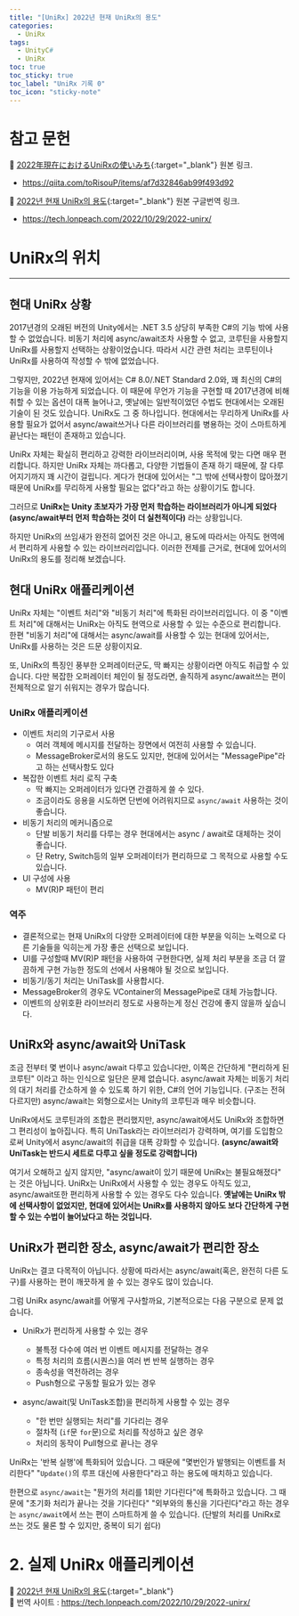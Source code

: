 ```yaml
---
title: "[UniRx] 2022년 현재 UniRx의 용도"
categories:
  - UniRx
tags:
  - UnityC#
  - UniRx
toc: true
toc_sticky: true
toc_label: "UniRx 기록 0"
toc_icon: "sticky-note"
---
```


<!--
📣<br>
**Beakjoon**에서 PASS된 코드만 업데이트합니다.<br>
알고리즘을 먼저 풀이하는 언어(Java)가 정해져있어, 
풀이 언어(Python, C++, Java)가 모두 업데이트될 때까지는 시간이 걸릴 수 있습니다.
{: .notice--primary}

📌 **작성자 개발 환경** <br>
**OS** : Windows 10<br>
{: .notice--primary}
-->

# 참고 문헌

🔺 [2022年現在におけるUniRxの使いみち](https://qiita.com/toRisouP/items/af7d32846ab99f493d92){:target="_blank"} 원본 링크. <br>
- <https://qiita.com/toRisouP/items/af7d32846ab99f493d92> <br>

🔺 [2022년 현재 UniRx의 용도](https://tech.lonpeach.com/2022/10/29/2022-unirx){:target="_blank"} 원본 구글번역 링크. <br>
- <https://tech.lonpeach.com/2022/10/29/2022-unirx/> <br>

# UniRx의 위치

---

## 현대 UniRx 상황
2017년경의 오래된 버전의 Unity에서는 .NET 3.5 상당히 부족한 C#의 기능 밖에 사용할 수 없었습니다. 비동기 처리에 async/await조차 사용할 수 없고, 코루틴을 사용할지 UniRx를 사용할지 선택하는 상황이었습니다. 따라서 시간 관련 처리는 코루틴이나 UniRx를 사용하여 작성할 수 밖에 없었습니다. <br>

그렇지만, 2022년 현재에 있어서는 C# 8.0/.NET Standard 2.0와, 꽤 최신의 C#의 기능을 이용 가능하게 되었습니다. 이 때문에 무언가 기능을 구현할 때 2017년경에 비해 취할 수 있는 옵션이 대폭 늘어나고, 옛날에는 일반적이었던 수법도 현대에서는 오래된 기술이 된 것도 있습니다. UniRx도 그 중 하나입니다. 현대에서는 무리하게 UniRx를 사용할 필요가 없어서 async/await쓰거나 다른 라이브러리를 병용하는 것이 스마트하게 끝난다는 패턴이 존재하고 있습니다.<br>

UniRx 자체는 확실히 편리하고 강력한 라이브러리이며, 사용 목적에 맞는 다면 매우 편리합니다. 하지만 UniRx 자체는 까다롭고, 다양한 기법들이 존재 하기 때문에, 잘 다루어지기까지 꽤 시간이 걸립니다. 게다가 현대에 있어서는 "그 밖에 선택사항이 많아졌기 때문에 UniRx를 무리하게 사용할 필요는 없다"라고 하는 상황이기도 합니다.<br>

그러므로 **UniRx는 Unity 초보자가 가장 먼저 학습하는 라이브러리가 아니게 되었다(async/await부터 먼저 학습하는 것이 더 실천적이다)** 라는 상황입니다.<br>

하지만 UniRx의 쓰임새가 완전히 없어진 것은 아니고, 용도에 따라서는 아직도 현역에서 편리하게 사용할 수 있는 라이브러리입니다. 이러한 전제를 근거로, 현대에 있어서의 UniRx의 용도를 정리해 보겠습니다.<br>

## 현대 UniRx 애플리케이션

UniRx 자체는 "이벤트 처리"와 "비동기 처리"에 특화된 라이브러리입니다. 이 중 "이벤트 처리"에 대해서는 UniRx는 아직도 현역으로 사용할 수 있는 수준으로 편리합니다. 한편 "비동기 처리"에 대해서는 async/await를 사용할 수 있는 현대에 있어서는, UniRx를 사용하는 것은 드문 상황이지요.<br>

또, UniRx의 특징인 풍부한 오퍼레이터군도, 딱 빠지는 상황이라면 아직도 취급할 수 있습니다. 다만 복잡한 오퍼레이터 체인이 될 정도라면, 솔직하게 async/await쓰는 편이 전체적으로 알기 쉬워지는 경우가 많습니다.<br>

### UniRx 애플리케이션
- 이벤트 처리의 기구로서 사용
  + 여러 객체에 메시지를 전달하는 장면에서 여전히 사용할 수 있습니다.
  + MessageBroker로서의 용도도 있지만, 현대에 있어서는 "MessagePipe"라고 하는 선택사항도 있다
- 복잡한 이벤트 처리 로직 구축
  + 딱 빠지는 오퍼레이터가 있다면 간결하게 쓸 수 있다.
  + 조금이라도 응용을 시도하면 단번에 어려워지므로 `async/await` 사용하는 것이 좋습니다.
- 비동기 처리의 메커니즘으로
  + 단발 비동기 처리를 다루는 경우 현대에서는 async / await로 대체하는 것이 좋습니다.
  + 단 Retry, Switch등의 일부 오퍼레이터가 편리하므로 그 목적으로 사용할 수도 있습니다.
- UI 구성에 사용
  + MV(R)P 패턴이 편리

### 역주
- 결론적으로는 현재 UniRx의 다양한 오퍼레이터에 대한 부분을 익히는 노력으로 다른 기술들을 익히는게 가장 좋은 선택으로 보입니다.
- UI를 구성할때 MV(R)P 패턴을 사용하여 구현한다면, 실제 처리 부분을 조금 더 깔끔하게 구현 가능한 정도의 선에서 사용해야 될 것으로 보입니다.
- 비동기/동기 처리는 UniTask를 사용합시다.
- MessageBroker의 경우도 VContainer의 MessagePipe로 대체 가능합니다.
- 이벤트의 상위호환 라이브러리 정도로 사용하는게 정신 건강에 좋지 않을까 싶습니다.

## UniRx와 async/await와 UniTask
조금 전부터 몇 번이나 async/await 다루고 있습니다만, 이쪽은 간단하게 "편리하게 된 코루틴" 이라고 하는 인식으로 일단은 문제 없습니다. async/await 자체는 비동기 처리의 대기 처리를 간소하게 쓸 수 있도록 하기 위한, C#의 언어 기능입니다. (구조는 전혀 다르지만) async/await는 외형으로서는 Unity의 코루틴과 매우 비슷합니다.<br>

UniRx에서도 코루틴과의 조합은 편리했지만, async/await에서도 UniRx와 조합하면 그 편리성이 높아집니다. 특히 UniTask라는 라이브러리가 강력하며, 여기를 도입함으로써 Unity에서 async/await의 취급을 대폭 강화할 수 있습니다. **(async/await와 UniTask는 반드시 세트로 다루고 싶을 정도로 강력합니다)**<br>

여기서 오해하고 싶지 않지만, "async/await이 있기 때문에 UniRx는 불필요해졌다" 는 것은 아닙니다. UniRx는 UniRx에서 사용할 수 있는 경우도 아직도 있고, async/await또한 편리하게 사용할 수 있는 경우도 다수 있습니다. **옛날에는 UniRx 밖에 선택사항이 없었지만, 현대에 있어서는 UniRx를 사용하지 않아도 보다 간단하게 구현할 수 있는 수법이 늘어났다고 하는 것입니다.**<br>


## UniRx가 편리한 장소, async/await가 편리한 장소
UniRx는 결코 다목적이 아닙니다. 상황에 따라서는 async/await(혹은, 완전히 다른 도구)를 사용하는 편이 깨끗하게 쓸 수 있는 경우도 많이 있습니다.<br>

그럼 UniRx async/await를 어떻게 구사할까요, 기본적으로는 다음 구분으로 문제 없습니다.<br>

- UniRx가 편리하게 사용할 수 있는 경우
    + 불특정 다수에 여러 번 이벤트 메시지를 전달하는 경우
    + 특정 처리의 흐름(시퀀스)을 여러 번 반복 실행하는 경우
    + 종속성을 역전하려는 경우
    + Push형으로 구동할 필요가 있는 경우

- async/await(및 UniTask조합)을 편리하게 사용할 수 있는 경우
    + "한 번만 실행되는 처리"를 기다리는 경우
    + 절차적 (`if`문 `for`문)으로 처리를 작성하고 싶은 경우
    + 처리의 동작이 Pull형으로 끝나는 경우

UniRx는 '반복 실행'에 특화되어 있습니다. 그 때문에 "몇번인가 발행되는 이벤트를 처리한다" "`Update()`의 루프 대신에 사용한다"라고 하는 용도에 매치하고 있습니다.<br>

한편으로 `async/await`는 "뭔가의 처리를 1회만 기다린다"에 특화하고 있습니다. 그 때문에 "초기화 처리가 끝나는 것을 기다린다" "외부와의 통신을 기다린다"라고 하는 경우는 `async/await`에서 쓰는 편이 스마트하게 쓸 수 있습니다. (단발의 처리를 UniRx로 쓰는 것도 물론 할 수 있지만, 중복이 되기 쉽다)<br>

# 2. 실제 UniRx 애플리케이션

🐷 [2022년 현재 UniRx의 용도](https://tech.lonpeach.com/2022/10/29/2022-unirx){:target="_blank"}<br>
🐷 번역 사이트 : <https://tech.lonpeach.com/2022/10/29/2022-unirx/>


<!--
### 테이블 구성
  * [1장](#chapter-1)
  * [2장](#chapter-2)
  * [3장](#chapter-3)
  
```cs
using System.Collections;
using UnityEngine;

/// <summary>
/// 100에서 카운트 다운 값을 보고하는 샘플
/// </summary>
public class TimeCounter : MonoBehaviour
{
    /// <summary>
    /// 이벤ㅌ 핸들러 (이벤트 메시지의 형식 정의)
    /// </summary>
    public delegate void TimerEventHandler(int time);

    /// <summary>
    /// 이벤트
    /// </summary>
    public event TimerEventHandler OnTimeChanged;

    private void Start()
    {
        // 타이머 시작
        StartCoroutine(TimerCoroutine());        
    }

    private IEnumerator TimerCoroutine()
    {
        // 100에서 카운트 다운
        var time = 100;
        while (time > 0)
        {
            time--;

            // 이벤트 알림
            OnTimeChanged(time);

            // 1초 기다리는
            yield return new WaitForSeconds(1);
        }
    }
}
```
```cs
using UnityEngine;
using UnityEngine.UI;

public class TimerView : MonoBehaviour
{
    // 각 인스턴스는 인스펙터에서 설정
    [SerializeField] private TimeCounter timeCounter;
    [SerializeField] private Text counterText; // UGUI의 Text

    private void Start()
    {
        // 타이머 카운터가 변화한 이벤트를 받고 UGUI Text를 업데이트
        timeCounter.OnTimeChanged += time => // "=>" 는 람다식이라는 익명 함수 표기법 
        {
            // 현재 타이머 값을 UI에 반영
            counterText.text = time.ToString();
        };
    }
}
```
***




|  언어  | Markdown | 언어 | Markdown |
| :---: | :---: | :---: | :---: |
| Bash | bash | JSON | json |
| C# | cs | Java | java |
| C++ | cpp | JavaScript | javascript |
| CSS | css | PHP | php |
| Diff | diff | Perl | perl |
| HTML, XML | html | Python | python |
| HTTP | http | Ruby | ruby |
| Ini | ini | SQL | sql |

<br>

***
___
___

---
-->

<!-- 
    
    https://dilee.tistory.com/2
    https://aboneu.tistory.com/485

    https://github.com/ikatyang/emoji-cheat-sheet/blob/master/README.md -emoji

언어 | Markdown | 언어 | Markdown
---|:---:|:---:|---:
Bash | bash | JSON | json

  값 | 의미 | 기본값
---|:---:|---:
`static` | 유형(기준) 없음 / 배치 불가 | `static`
`relative` | 요소 **자신** 기준으로 배치 |
`absolute` | 위치 상 **_부모_(조상)요소** 기준으로 배치 |
`fixed` | **브라우저 창** 기준으로 배치 |

  A (기본 왼쪽 정렬) | B (가운데 정렬) | C (오른쪽 정렬)
---|:---:|---:
`1` | 가나다라 | abc
`2` | 가나다라마 | abcd
`3` | 가나다라마바 | abcde
`4` | 가나다라마바사 | abcdef

언어  Markdown  언어  Markdown
Bash  bash  JSON  json
C#  cs  Java  java
C++ cpp JavaScript  javascript
CSS css PHP php
Diff  diff  Perl  perl
HTML, XML html  Python  python
HTTP  http  Ruby  ruby
Ini ini SQL sql

<div align=right>(🔺많이 참고했던 공식 홈페이지입니다! 원문이라 낯설지만 왠만한건 다 적혀있습니다.)</div>
<br>

# H1
## H2
### H3
#### H4
##### H5
###### H6

> first blockqute
>> second blockqute
>>> third blockqute

*single asterisks* - 기울임체
_single underscores_ - 기울임체
**double asterisks** - 굵은글씨체
__double underscores__ - 기울임체/굵은글씨체
***triple underscores*** - 기울임체/굵은글씨체
~~cancelline~~ - 취소줄

**굵은 글씨**  
*이텔릭*  
_이탤릭_  
~~취소선~~  
<u>밑줄</u>  
ex)  
This is the **bold** text and this is the *italic* text and <u>let's</u> do ~~strikethrough~~


- [minimal-mistakes theme 공식 홈페이지](https://mmistakes.github.io/minimal-mistakes/)
- [minimal-mistakes 가이드](https://mmistakes.github.io/minimal-mistakes/docs/quick-start-guide/)
- [minimal-mistakes Github Link](https://github.com/mmistakes/minimal-mistakes)

<br>
<b><u><span style="font-size:20px">문제</span></u></b>

두 정수 A와 B를 입력받은 다음, A+B를 출력하는 프로그램을 작성하시오.

<br>
<b><u><span style="font-size:20px">입력</span></u></b>

첫째 줄에 A와 B가 주어진다. (0 < A, B < 10)

<br>
<b><u><span style="font-size:20px">출력</span></u></b>

첫째 줄에 A+B를 출력한다.

<br>
<br>

# 문제 풀이

---

깊게 설명할 내용이 없습니다 😀<br>
정수는 두개가 입력되며, 이 결과를 한 줄에 출력하면 됩니다.<br>

<br>
<br>

# 문제 코드

## C# 코드 "event 와 UniRx"

<script src="https://gist.github.com/eona1301/ffc5be1f747f3833d2eba0b4c98fa310.js"></script>

2번 라인은 string list를 int list로 변경해주는 코드입니다.<br>

## C++

<script src="https://gist.github.com/eona1301/e9e90dcd958e17e20f24a444bd96c2b7.js"></script>

## Java

<script src="https://gist.github.com/eona1301/9856371899c367462a8b4df8cdff3fc4.js"></script>

<br>
<br>

# 제출 결과


![image](https://user-images.githubusercontent.com/45550607/107748563-9a6a2b00-6d5c-11eb-98fc-dadb97e1b8b6.png){: .image-center}
-->